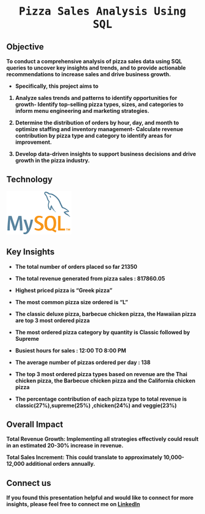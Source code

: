 <h1 align='center'><samp><strong>Pizza Sales Analysis Using SQL</bold></samp></h1>

## Objective 

To conduct a comprehensive analysis of pizza sales data using  SQL queries to uncover key insights and trends, and to provide actionable recommendations to increase sales and drive business growth.

- Specifically, this project aims to
1. Analyze sales trends and patterns to identify opportunities for growth- Identify top-selling pizza types, sizes, and categories to inform menu engineering and marketing strategies.
   
2. Determine the distribution of orders by hour, day, and month to optimize staffing and inventory management- Calculate revenue contribution by pizza type and category to identify areas for improvement.
   
3. Develop data-driven insights to support business decisions and drive growth in the pizza industry.

## Technology

![logo](https://raw.githubusercontent.com/docker-library/docs/c408469abbac35ad1e4a50a6618836420eb9502e/mysql/logo.png)

## Key Insights
- The total number of orders placed so far 21350 

- The total revenue generated from pizza sales : 817860.05 

- Highest priced pizza is “Greek pizza” 

- The most common pizza size ordered is “L” 

- The classic deluxe pizza, barbecue chicken pizza, the Hawaiian pizza are top 3 most ordered pizza 

- The most ordered pizza category by quantity is Classic followed by Supreme 

- Busiest hours for sales : 12:00 TO 8:00 PM 

- The average number of pizzas ordered per day : 138 

- The top 3 most ordered pizza types based on revenue are the Thai chicken pizza, the Barbecue chicken pizza and the California chicken pizza

- The percentage contribution of each pizza type to total revenue is classic(27%),supreme(25%) ,chicken(24%) and veggie(23%)

## Overall Impact

**Total Revenue Growth**: Implementing all strategies effectively could result in an estimated 20-30% increase in revenue. 

**Total Sales Increment**: This could translate to approximately 10,000-12,000 additional orders annually.

## Connect us
If you found this presentation helpful and would like to connect for more insights, please feel 
free to connect me on [LinkedIn](https://www.linkedin.com/in/arvind-goudar)
